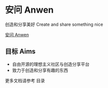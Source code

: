 安问 Anwen
========
创造和分享美好 Create and share something nice

[安问 Anwen](http://anwensf.com/)

## 目标 Aims
- 自由开源的理想主义社区与创造分享平台
- 致力于创造和分享有趣的东西

更多文档请参考</docs> 目录
